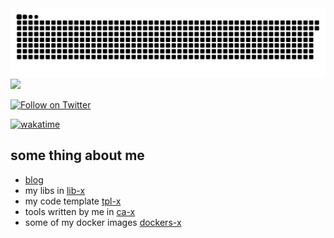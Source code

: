 
<picture>
  <source media="(prefers-color-scheme: dark)" srcset="https://raw.githubusercontent.com/czyt/czyt/output/github-contribution-grid-snake-dark.svg">
  <source media="(prefers-color-scheme: light)" srcset="https://raw.githubusercontent.com/czyt/czyt/output/github-contribution-grid-snake.svg">
  <img alt="github contribution grid snake animation" src="https://raw.githubusercontent.com/czyt/czyt/output/github-contribution-grid-snake.svg">
</picture>

<img src="https://algora.io/og/user/czyt" />

[![Follow on Twitter](https://shields.io/twitter/follow/czyt?label=Follow)](https://twitter.com/czyt) 

[![wakatime](https://wakatime.com/badge/user/213e95e1-d21f-44e9-8128-e1bec47d5ab6.svg)](https://wakatime.com/@213e95e1-d21f-44e9-8128-e1bec47d5ab6)

## some thing about me
+ [blog](https://czyt.tech)
+ my libs in [lib-x](https://github.com/lib-x)
+ my code template [tpl-x](https://github.com/tpl-x)
+ tools written by me in [ca-x](https://github.com/ca-x)
+ some of my docker images [dockers-x](https://github.com/dockers-x)


